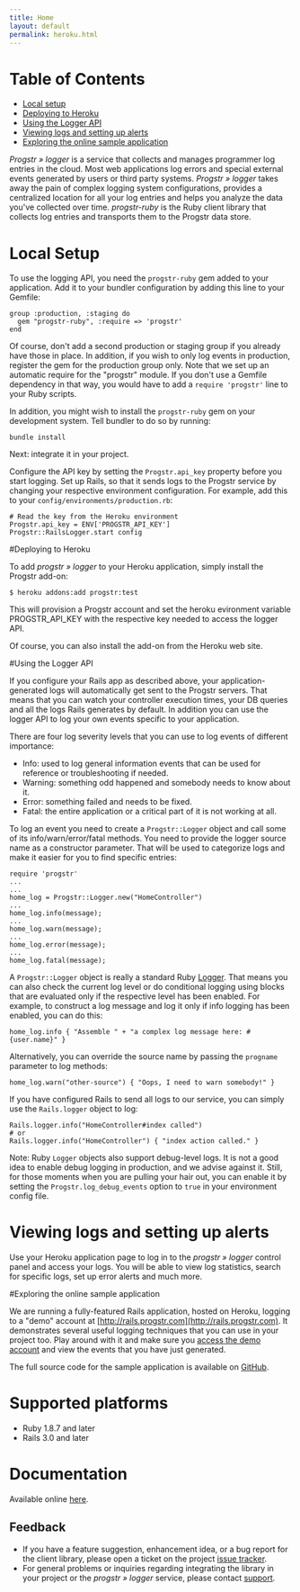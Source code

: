 ```yaml
---
title: Home
layout: default
permalink: heroku.html
---
```

Table of Contents
=================
* [Local setup](#local_setup)
* [Deploying to Heroku](#deploying_to_heroku)
* [Using the Logger API](#using_the_logger_api)
* [Viewing logs and setting up alerts](#viewing_logs_and_setting_up_alerts)
* [Exploring the online sample application](#exploring_the_online_sample_application)

*Progstr &raquo; logger* is a service that collects and manages programmer log entries in the cloud. Most web applications log errors and special external events generated by users or third party systems. *Progstr &raquo; logger* takes away the pain of complex logging system configurations, provides a centralized location for all your log entries and helps you analyze the data you've collected over time. *progstr-ruby* is the Ruby client library that collects log entries and transports them to the Progstr data store.


# Local Setup

To use the logging API, you need the `progstr-ruby` gem added to your application. Add it to your bundler configuration by adding this line to your Gemfile:

    group :production, :staging do
      gem "progstr-ruby", :require => 'progstr'
    end

Of course, don't add a second production or staging group if you already have those in place. In addition, if you wish to only log events in production, register the gem for the production group only. Note that we set up an automatic require for the "progstr" module. If you don't use a Gemfile dependency in that way, you would have to add a `require 'progstr'` line to your Ruby scripts.

In addition, you might wish to install the `progstr-ruby` gem on your development system. Tell bundler to do so by running:

    bundle install

Next: integrate it in your project.

Configure the API key by setting the `Progstr.api_key` property before you start logging. Set up Rails, so that it sends logs to the Progstr service by changing your respective environment configuration. For example, add this to your `config/environments/production.rb`:

    # Read the key from the Heroku environment
    Progstr.api_key = ENV['PROGSTR_API_KEY']
    Progstr::RailsLogger.start config

#Deploying to Heroku

To add *progstr &raquo; logger* to your Heroku application, simply install the Progstr add-on:

    $ heroku addons:add progstr:test

This will provision a Progstr account and set the heroku evironment variable PROGSTR_API_KEY with the respective key needed to access the logger API.

Of course, you can also install the add-on from the Heroku web site.

#Using the Logger API

If you configure your Rails app as described above, your application-generated logs will automatically get sent to the Progstr servers. That means that you can watch your controller execution times, your DB queries and all the logs Rails generates by default. In addition you can use the logger API to log your own events specific to your application.

There are four log severity levels that you can use to log events of different importance: 

* Info: used to log general information events that can be used for reference or troubleshooting if needed.
* Warning: something odd happened and somebody needs to know about it.
* Error: something failed and needs to be fixed.
* Fatal: the entire application or a critical part of it is not working at all.

To log an event you need to create a `Progstr::Logger` object and call some of its info/warn/error/fatal methods. You need to provide the logger source name as a constructor parameter. That will be used to categorize logs and make it easier for you to find specific entries:

    require 'progstr'
    ...
    ...
    home_log = Progstr::Logger.new("HomeController")
    ...
    home_log.info(message);
    ...
    home_log.warn(message);
    ...
    home_log.error(message);
    ...
    home_log.fatal(message);

A `Progstr::Logger` object is really a standard Ruby [Logger](http://www.ruby-doc.org/stdlib/libdoc/logger/rdoc/classes/Logger.html). That means you can also check the current log level or do conditional logging using blocks that are evaluated only if the respective level has been enabled. For example, to construct a log message and log it only if info logging has been enabled, you can do this:

    home_log.info { "Assemble " + "a complex log message here: #{user.name}" }

Alternatively, you can override the source name by passing the `progname` parameter to log methods:

    home_log.warn("other-source") { "Oops, I need to warn somebody!" }

If you have configured Rails to send all logs to our service, you can simply use the `Rails.logger` object to log:

    Rails.logger.info("HomeController#index called")
    # or
    Rails.logger.info("HomeController") { "index action called." }

Note: Ruby `Logger` objects also support debug-level logs. It is not a good idea to enable debug logging in production, and we advise against it. Still, for those moments when you are pulling your hair out, you can enable it by setting the `Progstr.log_debug_events` option to `true` in your environment config file.

# Viewing logs and setting up alerts

Use your Heroku application page to log in to the *progstr &raquo; logger* control panel and access your logs. You will be able to view log statistics, search for specific logs, set up error alerts and much more.

#Exploring the online sample application

We are running a fully-featured Rails application, hosted on Heroku, logging to a "demo" account at [http://rails.progstr.com](http://rails.progstr.com). It demonstrates several useful logging techniques that you can use in your project too. Play around with it and make sure you [access the demo account](https://app.progstr.com/demoAutoLogin) and view the events that you have just generated.

The full source code for the sample application is available on [GitHub](http://github.com/progstr/rails.progstr.com).

# Supported platforms

* Ruby 1.8.7 and later
* Rails 3.0 and later

# Documentation

Available online [here](http://docs.progstr.com).

Feedback
--------
* If you have a feature suggestion, enhancement idea, or a bug report for the client library, please open a ticket on the project [issue tracker](https://github.com/progstr/progstr-ruby/issues).
* For general problems or inquiries regarding integrating the library in your project or the *progstr &raquo; logger* service, please contact [support](http://support.progstr.com).
